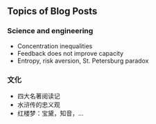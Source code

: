 ## Topics of Blog Posts

### Science and engineering  
- Concentration inequalities
- Feedback does not improve capacity  
- Entropy, risk aversion, St. Petersburg paradox  

### 文化
- 四大名著阅读记  
- 水浒传的忠义观  
- 红楼梦：宝黛，知音，...

